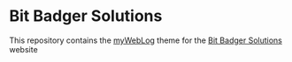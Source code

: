 # Bit Badger Solutions

This repository contains the [myWebLog](https://bitbadger.solutions/open-source/myweblog/) theme for the [Bit Badger Solutions](https://bitbadger.solutions) website
